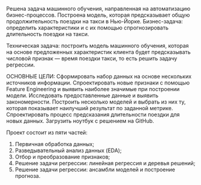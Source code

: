 Решена задача машинного обучения, направленная на автоматизацию бизнес-процессов. 
Построена модель, которая предсказывает общую продолжительность поездки на такси в Нью-Йорке.
Бизнес-задача: определить характеристики и с их помощью спрогнозировать длительность поездки на такси.

Техническая задача: построить модель машинного обучения, которая на основе предложенных характеристик клиента будет предсказывать числовой признак — время поездки такси, то есть решить задачу регрессии.

ОСНОВНЫЕ ЦЕЛИ:
Сформировать набор данных на основе нескольких источников информации.
Спроектировать новые признаки с помощью Feature Engineering и выявить наиболее значимые при построении модели.
Исследовать предоставленные данные и выявить закономерности.
Построить несколько моделей и выбрать из них ту, которая показывает наилучший результат по заданной метрике.
Спроектировать процесс предсказания длительности поездки для новых данных.
Загрузить ноутбук с решением на GitHub.

Проект состоит из пяти частей:
1) Первичная обработка данных;
2) Разведывательный анализ данных (EDA);
3) Отбор и преобразование признаков;
4) Решение задачи регрессии: линейная регрессия и деревья решений;
5) Решение задачи регрессии: ансамбли моделей и построение прогноза.
